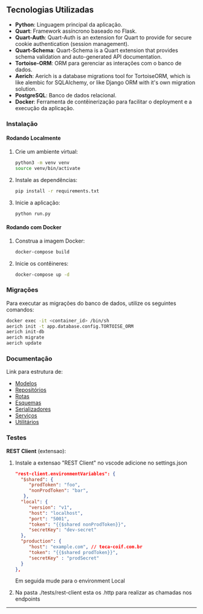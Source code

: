 ## Tecnologias Utilizadas

- **Python**: Linguagem principal da aplicação.
- **Quart**: Framework assíncrono baseado no Flask.
- **Quart-Auth**: Quart-Auth is an extension for Quart to provide for secure cookie authentication (session management).
- **Quart-Schema**: Quart-Schema is a Quart extension that provides schema validation and auto-generated API documentation.
- **Tortoise-ORM**: ORM para gerenciar as interações com o banco de dados.
- **Aerich**: Aerich is a database migrations tool for TortoiseORM, which is like alembic for SQLAlchemy, or like Django ORM with it's own migration solution.
- **PostgreSQL**: Banco de dados relacional.
- **Docker**: Ferramenta de contêinerização para facilitar o deployment e a execução da aplicação.

### Instalação

#### Rodando Localmente

1. Crie um ambiente virtual:

   ```bash
   python3 -m venv venv
   source venv/bin/activate
   ```

2. Instale as dependências:

   ```bash
   pip install -r requirements.txt
   ```

3. Inicie a aplicação:

   ```bash
   python run.py
   ```

#### Rodando com Docker

1. Construa a imagem Docker:

   ```bash
   docker-compose build
   ```

2. Inicie os contêineres:

   ```bash
   docker-compose up -d
   ```

### Migrações

Para executar as migrações do banco de dados, utilize os seguintes comandos:

```bash
docker exec -it <container_id> /bin/sh
aerich init -t app.database.config.TORTOISE_ORM
aerich init-db
aerich migrate
aerich update
```

### Documentação

Link para estrutura de:

- [Modelos](app\docs\models\README.md)
- [Repositórios](app\docs\repositories\README.md)
- [Rotas](app\docs\routes\README.md)
- [Esquemas](app\docs\schemas\README.md)
- [Serializadores](app\docs\serializers\README.md)
- [Serviços](app\docs\services\README.md)
- [Utilitários](app\docs\utils\README.md)

### Testes

**REST Client** (extensao):
1. Instale a extensao "REST Client" no vscode
   adicione no settings.json
   ```json
   "rest-client.environmentVariables": {
     "$shared": {
        "prodToken": "foo",
        "nonProdToken": "bar",
      },
     "local": {
        "version": "v1",
        "host": "localhost",
        "port": "5001",
        "token": "{{$shared nonProdToken}}",
        "secretKey": "dev-secret"
     },
     "production": {
        "host": "example.com", // teca-coif.com.br
        "token": "{{$shared prodToken}}",
        "secretKey" : "prodSecret"
     }
   },
   ```
   Em seguida mude para o environment Local

2. Na pasta ./tests/rest-client esta os .http para realizar as chamadas nos endpoints

<!-- Para executar os testes locais, após o início da aplicação, acesse: [SwaggerUI](http://localhost:5000/swaggerui/) -->

---
